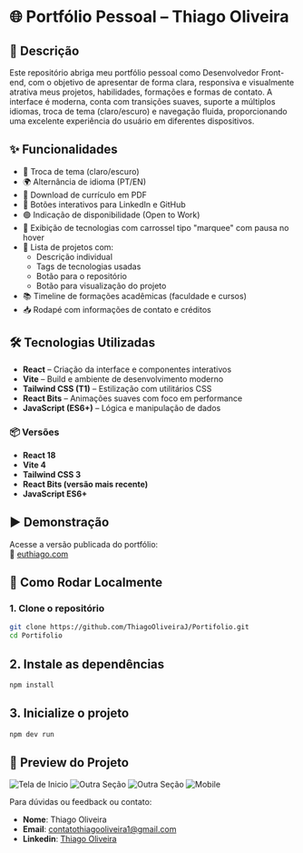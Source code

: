 # 🌐 Portfólio Pessoal – Thiago Oliveira

## 📌 Descrição

Este repositório abriga meu portfólio pessoal como Desenvolvedor Front-end, com o objetivo de apresentar de forma clara, responsiva e visualmente atrativa meus projetos, habilidades, formações e formas de contato. A interface é moderna, conta com transições suaves, suporte a múltiplos idiomas, troca de tema (claro/escuro) e navegação fluida, proporcionando uma excelente experiência do usuário em diferentes dispositivos.

## ✨ Funcionalidades

- 🔄 Troca de tema (claro/escuro)
- 🌍 Alternância de idioma (PT/EN)
- 📂 Download de currículo em PDF
- 🔗 Botões interativos para LinkedIn e GitHub
- 🟢 Indicação de disponibilidade (Open to Work)
- 🧠 Exibição de tecnologias com carrossel tipo "marquee" com pausa no hover
- 💼 Lista de projetos com:
  - Descrição individual
  - Tags de tecnologias usadas
  - Botão para o repositório
  - Botão para visualização do projeto
- 📚 Timeline de formações acadêmicas (faculdade e cursos)
- 📥 Rodapé com informações de contato e créditos

## 🛠 Tecnologias Utilizadas

- **React** – Criação da interface e componentes interativos  
- **Vite** – Build e ambiente de desenvolvimento moderno  
- **Tailwind CSS (T1)** – Estilização com utilitários CSS  
- **React Bits** – Animações suaves com foco em performance  
- **JavaScript (ES6+)** – Lógica e manipulação de dados  

### 📦 Versões

- **React 18**
- **Vite 4**
- **Tailwind CSS 3**
- **React Bits (versão mais recente)**
- **JavaScript ES6+**

## ▶️ Demonstração

Acesse a versão publicada do portfólio:  
🔗 [euthiago.com](https://euthiago.com) 

## 🧪 Como Rodar Localmente

### 1. Clone o repositório

```bash
git clone https://github.com/ThiagoOliveiraJ/Portifolio.git
cd Portifolio
```

## 2. Instale as dependências
```bash
npm install
```

## 3. Inicialize o projeto
```bash
npm dev run
```

## 📸 Preview do Projeto

![Tela de Inicio](/miniprojetom5/src/assets/img/preview/image.png)
![Outra Seção](/miniprojetom5/src/assets/img/preview/image2.png)
![Outra Seção](/miniprojetom5/src/assets/img/preview/image3.png)
![Mobile](/miniprojetom5/src/assets/img/preview/mobile.png)

Para dúvidas ou feedback ou contato:

- **Nome**: Thiago Oliveira
- **Email**: contatothiagooliveira1@gmail.com
- **Linkedin**: [Thiago Oliveira](https://www.linkedin.com/in/thiago-oliveira-631862248/)


